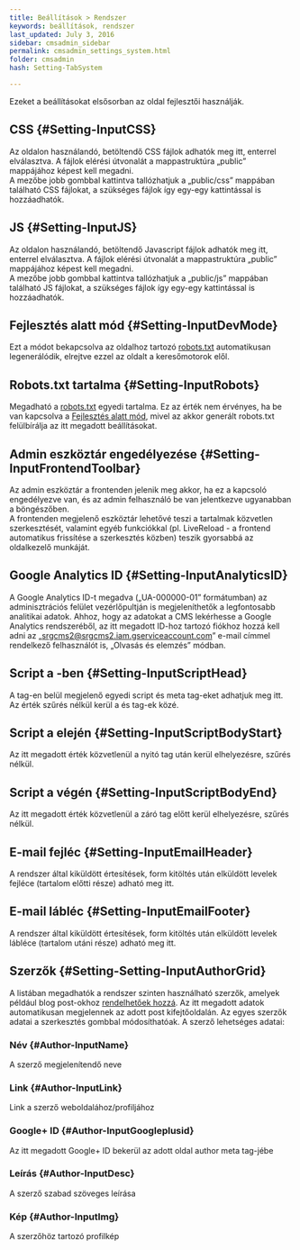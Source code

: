 ```yaml
---
title: Beállítások > Rendszer
keywords: beállítások, rendszer
last_updated: July 3, 2016
sidebar: cmsadmin_sidebar
permalink: cmsadmin_settings_system.html
folder: cmsadmin
hash: Setting-TabSystem

---
```


Ezeket a beállításokat elsősorban az oldal fejlesztői használják.

## CSS {#Setting-InputCSS}

Az oldalon használandó, betöltendő CSS fájlok adhatók meg itt, enterrel elválasztva. A fájlok elérési útvonalát a mappastruktúra „public” mappájához képest kell megadni.  
A mezőbe jobb gombbal kattintva tallózhatjuk a „public/css” mappában található CSS fájlokat, a szükséges fájlok így egy-egy kattintással is hozzáadhatók.

## JS {#Setting-InputJS}

Az oldalon használandó, betöltendő Javascript fájlok adhatók meg itt, enterrel elválasztva. A fájlok elérési útvonalát a mappastruktúra „public” mappájához képest kell megadni.  
A mezőbe jobb gombbal kattintva tallózhatjuk a „public/js” mappában található JS fájlokat, a szükséges fájlok így egy-egy kattintással is hozzáadhatók.

## Fejlesztés alatt mód {#Setting-InputDevMode}

Ezt a módot bekapcsolva az oldalhoz tartozó [robots.txt](http://www.robotstxt.org/robotstxt.html) automatikusan legenerálódik, elrejtve ezzel az oldalt a keresőmotorok elől. 

## Robots.txt tartalma {#Setting-InputRobots}

Megadható a [robots.txt](http://www.robotstxt.org/robotstxt.html) egyedi tartalma. Ez az érték nem érvényes, ha be van kapcsolva a [Fejlesztés alatt mód](cmsadmin_settings_system.html#Setting-InputDevMode), mivel az akkor generált robots.txt felülbírálja az itt megadott beállításokat.

## Admin eszköztár engedélyezése {#Setting-InputFrontendToolbar}

Az admin eszköztár a frontenden jelenik meg akkor, ha ez a kapcsoló engedélyezve van, és az admin felhasználó be van jelentkezve ugyanabban a böngészőben.  
A frontenden megjelenő eszköztár lehetővé teszi a tartalmak közvetlen szerkesztését, valamint egyéb funkciókkal (pl. LiveReload - a frontend automatikus frissítése a szerkesztés közben) teszik gyorsabbá az oldalkezelő munkáját.

## Google Analytics ID {#Setting-InputAnalyticsID}

A Google Analytics ID-t megadva („UA-000000-01” formátumban) az adminisztrációs felület vezérlőpultján is megjeleníthetők a legfontosabb analitikai adatok. Ahhoz, hogy az adatokat a CMS lekérhesse a Google Analytics rendszeréből, az itt megadott ID-hoz tartozó fiókhoz hozzá kell adni az „srgcms2@srgcms2.iam.gserviceaccount.com” e-mail címmel rendelkező felhasználót is, „Olvasás és elemzés” módban.

## Script a <head>-ben {#Setting-InputScriptHead}

A <head> tag-en belül megjelenő egyedi script és meta tag-eket adhatjuk meg itt. Az érték szűrés nélkül kerül a <head> és </head> tag-ek közé.

## Script a <body> elején {#Setting-InputScriptBodyStart}

Az itt megadott érték közvetlenül a nyitó <body> tag után kerül elhelyezésre, szűrés nélkül.

## Script a <body> végén {#Setting-InputScriptBodyEnd}

Az itt megadott érték közvetlenül a záró </body> tag előtt kerül elhelyezésre, szűrés nélkül.

## E-mail fejléc {#Setting-InputEmailHeader}

A rendszer által kiküldött értesítések, form kitöltés után elküldött levelek fejléce (tartalom előtti része) adható meg itt.

## E-mail lábléc {#Setting-InputEmailFooter}

A rendszer által kiküldött értesítések, form kitöltés után elküldött levelek lábléce (tartalom utáni része) adható meg itt.

## Szerzők {#Setting-Setting-InputAuthorGrid}

A listában megadhatók a rendszer szinten használható szerzők, amelyek például blog post-okhoz [rendelhetőek hozzá](cmsadmin_posts_entryedit.html#PostEntry-InputAuthor). Az itt megadott adatok automatikusan megjelennek az adott post kifejtőoldalán. Az egyes szerzők adatai a szerkesztés gombbal módosíthatóak. A szerző lehetséges adatai:

### Név {#Author-InputName}

A szerző megjelenítendő neve

### Link {#Author-InputLink}

Link a szerző weboldalához/profiljához

### Google+ ID {#Author-InputGoogleplusid}

Az itt megadott Google+ ID bekerül az adott oldal author meta tag-jébe

### Leírás {#Author-InputDesc}

A szerző szabad szöveges leírása

### Kép {#Author-InputImg}

A szerzőhöz tartozó profilkép